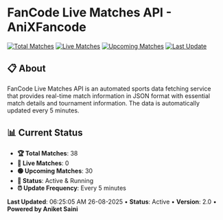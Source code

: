 # FanCode Live Matches API - AniXFancode

[![Total Matches](https://img.shields.io/badge/Total%20Matches-38-blue)](https://github.com/AniketSainiOp/AniXFancode)
[![Live Matches](https://img.shields.io/badge/Live%20Matches-0-red)](https://github.com/AniketSainiOp/AniXFancode)
[![Upcoming Matches](https://img.shields.io/badge/Upcoming%20Matches-30-green)](https://github.com/AniketSainiOp/AniXFancode)
[![Last Update](https://img.shields.io/badge/Last%20Update-06%3A25%3A05%20AM%2026-08-2025-orange)](https://github.com/AniketSainiOp/AniXFancode)

## 📋 About

FanCode Live Matches API is an automated sports data fetching service that provides real-time match information in JSON format with essential match details and tournament information. The data is automatically updated every 5 minutes.

## 📊 Current Status

- **🏆 Total Matches**: 38
- **🔴 Live Matches**: 0
- **🟢 Upcoming Matches**: 30
- **📡 Status**: Active & Running
- **⏰ Update Frequency**: Every 5 minutes

**Last Updated**: 06:25:05 AM 26-08-2025 • **Status**: Active • **Version**: 2.0 • **Powered by Aniket Saini**
